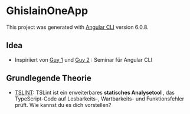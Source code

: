 # GhislainOneApp

This project was generated with [Angular CLI](https://github.com/angular/angular-cli) version 6.0.8.

## Idea
-  Inspiriiert von [Guy 1](https://github.com/orizens/echoes-player)
    und  [Guy 2](https://www.youtube.com/watch?v=wrMBtSB3nEQ) : Seminar für Angular CLI

## Grundlegende Theorie
- [TSLINT](https://palantir.github.io/tslint/): TSLint ist ein erweiterbares <b> statisches Analysetool </b>, das TypeScript-Code auf Lesbarkeits-, Wartbarkeits- und Funktionsfehler prüft. Wie kannst du es dich vorstellen?

